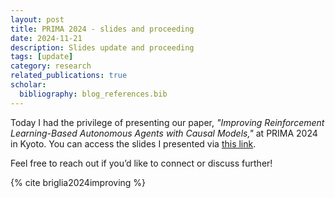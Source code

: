 ```yaml
---
layout: post
title: PRIMA 2024 - slides and proceeding
date: 2024-11-21
description: Slides update and proceeding
tags: [update]
category: research
related_publications: true
scholar:
  bibliography: blog_references.bib
---
```


Today I had the privilege of presenting our paper, _"Improving Reinforcement Learning-Based Autonomous Agents with Causal Models,"_ at PRIMA 2024 in Kyoto.
You can access the slides I presented via [this link](https://docs.google.com/presentation/d/e/2PACX-1vTDZUHQdq7vz76_2bpJQyv7qEs7iYSTHEL0j5rVM4-nWIytgcNoq7vLfv64DY4Qeg/pub?start=false&loop=false&delayms=60000).

Feel free to reach out if you’d like to connect or discuss further!

{% cite briglia2024improving %}
